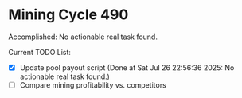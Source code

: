 # Mining Cycle 490

Accomplished: No actionable real task found.

Current TODO List:

- [x] Update pool payout script  (Done at Sat Jul 26 22:56:36 2025: No actionable real task found.)
- [ ] Compare mining profitability vs. competitors